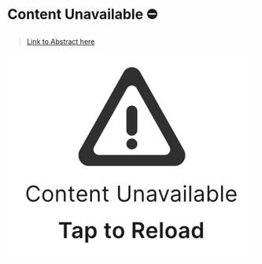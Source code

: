 # Content Unavailable ⛔️

> [Link to Abstract here](https://share.goabstract.com/712116ee-282f-4580-bbc2-c85dffaebd36)

![The Content Unavailable image](ContentUnavailable.png)
